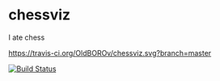 # chessviz
I ate chess

https://travis-ci.org/OldBOROv/chessviz.svg?branch=master

[![Build Status](https://travis-ci.com/OldBOROv/chessviz)](https://travis-ci.com/OldBOROv/chessviz)
